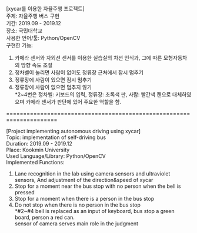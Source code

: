 [xycar를 이용한 자율주행 프로젝트]  
주제: 자율주행 버스 구현  
기간: 2019.09 - 2019.12  
장소: 국민대학교  
사용한 언어/툴: Python/OpenCV  
구현한 기능:  
1) 카메라 센서와 자외선 센서를 이용한 실습실의 차선 인식과, 그에 따른 모형자동차의 방향 속도 조절  
2) 정차벨이 눌리면 사람이 없어도 정류장 근처에서 잠시 멈추기  
3) 정류장에 사람이 있으면 잠시 멈추기  
4) 정류장에 사람이 없으면 멈추지 않기  
*2~4번은 정차벨: 키보드의 입력, 정류장: 초록색 판, 사람: 빨간색 캔으로 대체하였으며 카메라 센서가 판단에 있어 주요한 역할을 함.  

=====================================================================

[Project implementing autonomous driving using xycar]  
Topic: implementation of self-driving bus  <br>
Duration: 2019.09 - 2019.12  <br>
Place: Kookmin University <br>
Used Language/Library: Python/OpenCV  <br>
Implemented Functions:  <br>
1) Lane recognition in the lab using camera sensors and ultraviolet sensors, And adjustment of the direction&speed of xycar  <br>
2) Stop for a moment near the bus stop with no person when the bell is pressed  <br>
3) Stop for a moment when there is a person in the bus stop  <br>
4) Do not stop when there is no person in the bus stop  <br>
*#2~#4 bell is replaced as an input of keyboard, bus stop a green board, person a red can.  <br>
  sensor of camera serves main role in the judgment  <br>
